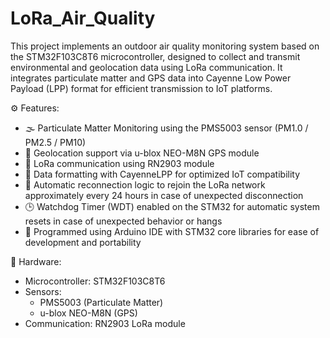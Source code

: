 # LoRa_Air_Quality
This project implements an outdoor air quality monitoring system based on the STM32F103C8T6  microcontroller, designed to collect and transmit environmental and geolocation data using LoRa communication. It integrates particulate matter and GPS data into Cayenne Low Power Payload (LPP) format for efficient transmission to IoT platforms.

⚙️ Features:
- 🌫 Particulate Matter Monitoring using the PMS5003 sensor (PM1.0 / PM2.5 / PM10)
- 📍 Geolocation support via u-blox NEO-M8N GPS module
- 📡 LoRa communication using RN2903 module
- 🧪 Data formatting with CayenneLPP for optimized IoT compatibility
- 🔁 Automatic reconnection logic to rejoin the LoRa network approximately every 24 hours in case of unexpected disconnection
- 🕒 Watchdog Timer (WDT) enabled on the STM32 for automatic system resets in case of unexpected behavior or hangs
- 🧠 Programmed using Arduino IDE with STM32 core libraries for ease of development and portability

🔧 Hardware:
- Microcontroller: STM32F103C8T6
- Sensors:
  - PMS5003 (Particulate Matter)
  - u-blox NEO-M8N (GPS)
- Communication: RN2903 LoRa module
